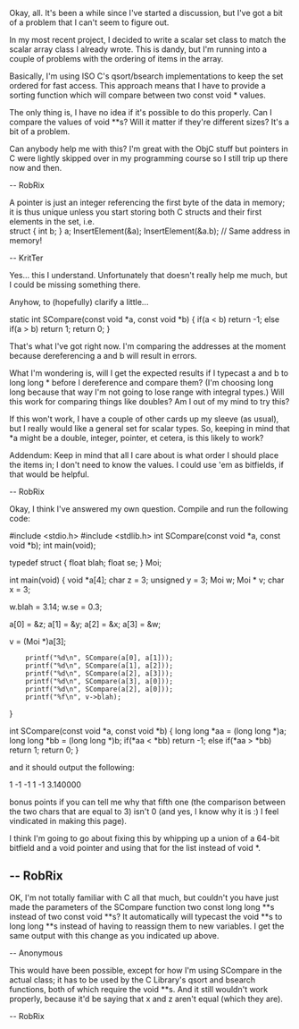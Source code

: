 Okay, all. It's been a while since I've started a discussion, but I've got a bit of a problem that I can't seem to figure out.

In my most recent project, I decided to write a scalar set class to match the scalar array class I already wrote. This is dandy, but I'm running into a couple of problems with the ordering of items in the array.

Basically, I'm using ISO C's qsort/bsearch implementations to keep the set ordered for fast access. This approach means that I have to provide a sorting function which will compare between two const void * values.

The only thing is, I have no idea if it's possible to do this properly. Can I compare the values of void **s? Will it matter if they're different sizes? It's a bit of a problem.

Can anybody help me with this? I'm great with the ObjC stuff but pointers in C were lightly skipped over in my programming course so I still trip up there now and then.

-- RobRix

A pointer is just an integer referencing the first byte of the data in memory; it is thus unique unless you start storing both C structs and their first elements in the set, i.e.     
struct { int b; } a;
InsertElement(&a);
InsertElement(&a.b); // Same address in memory!

 -- KritTer

Yes... this I understand. Unfortunately that doesn't really help me much, but I could be missing something there.

Anyhow, to (hopefully) clarify a little...

    
static int		SCompare(const void *a, const void *b)
{
	if(a < b)
		return -1;
	else if(a > b)
		return 1;
	return 0;
}


That's what I've got right now. I'm comparing the addresses at the moment because dereferencing a and b will result in errors.

What I'm wondering is, will I get the expected results if I typecast a and b to long long * before I dereference and compare them? (I'm choosing long long because that way I'm not going to lose range with integral types.) Will this work for comparing things like doubles? Am I out of my mind to try this?

If this won't work, I have a couple of other cards up my sleeve (as usual), but I really would like a general set for scalar types. So, keeping in mind that *a might be a double, integer, pointer, et cetera, is this likely to work?

Addendum: Keep in mind that all I care about is what order I should place the items in; I don't need to know the values. I could use 'em as bitfields, if that would be helpful.

-- RobRix

Okay, I think I've answered my own question. Compile and run the following code:

    
#include <stdio.h>
#include <stdlib.h>
int SCompare(const void *a, const void *b);
int main(void);

typedef struct {
float blah;
float se;
} Moi;

int main(void)
{
void *a[4];
char z = 3;
unsigned y = 3;
Moi w;
Moi * v;
char x = 3;

w.blah = 3.14;
w.se = 0.3;

a[0] = &z;
a[1] = &y;
a[2] = &x;
a[3] = &w;

v = (Moi *)a[3];

        printf("%d\n", SCompare(a[0], a[1]));
        printf("%d\n", SCompare(a[1], a[2]));
        printf("%d\n", SCompare(a[2], a[3]));
        printf("%d\n", SCompare(a[3], a[0]));
        printf("%d\n", SCompare(a[2], a[0]));
        printf("%f\n", v->blah);
}

int             SCompare(const void *a, const void *b)
{
        long long *aa = (long long *)a;
        long long *bb = (long long *)b;
        if(*aa < *bb)
                return -1;
        else if(*aa > *bb)
                return 1;
        return 0;
}


and it should output the following:

    
1
-1
-1
1
-1
3.140000


bonus points if you can tell me why that fifth one (the comparison between the two chars that are equal to 3) isn't 0 (and yes, I know why it is :) I feel vindicated in making this page).

I think I'm going to go about fixing this by whipping up a union of a 64-bit bitfield and a void pointer and using that for the list instead of void *.

-- RobRix
----
OK, I'm not totally familiar with C all that much, but couldn't you have just made the parameters of the SCompare function two const long long **s instead of two const void **s? It automatically will typecast the void **s to long long **s instead of having to reassign them to new variables. I get the same output with this change as you indicated up above.

-- Anonymous

This would have been possible, except for how I'm using SCompare in the actual class; it has to be used by the C Library's qsort and bsearch functions, both of which require the void **s. And it still wouldn't work properly, because it'd be saying that x and z aren't equal (which they are).

-- RobRix
